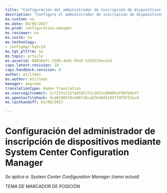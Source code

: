 ```yaml
---
title: "Configuración del administrador de inscripción de dispositivos mediante System Center Configuration Manager | Microsoft Docs"
description: "Configure el administrador de inscripción de dispositivos mediante System Center Configuration Manager."
ms.custom: na
ms.date: 03/05/2017
ms.prod: configuration-manager
ms.reviewer: na
ms.suite: na
ms.technology:
- configmgr-hybrid
ms.tgt_pltfrm: na
ms.topic: article
ms.assetid: 00838efc-2509-4a91-9fd2-5250731ece2d
caps.latest.revision: 18
caps.handback.revision: 0
author: mtillman
ms.author: mtillman
manager: angrobe
translationtype: Human Translation
ms.sourcegitcommit: 2c723fe7137a95df271c3612c88805efd8fb9a77
ms.openlocfilehash: dcd6298578cb86f38ca87b4b01345f7df9753ac9
ms.lasthandoff: 03/06/2017

---
```

# <a name="set-up-device-enrollment-manager-using-system-center-configuration-manager"></a>Configuración del administrador de inscripción de dispositivos mediante System Center Configuration Manager

*Se aplica a: System Center Configuration Manager (rama actual)*

TEMA DE MARCADOR DE POSICIÓN

